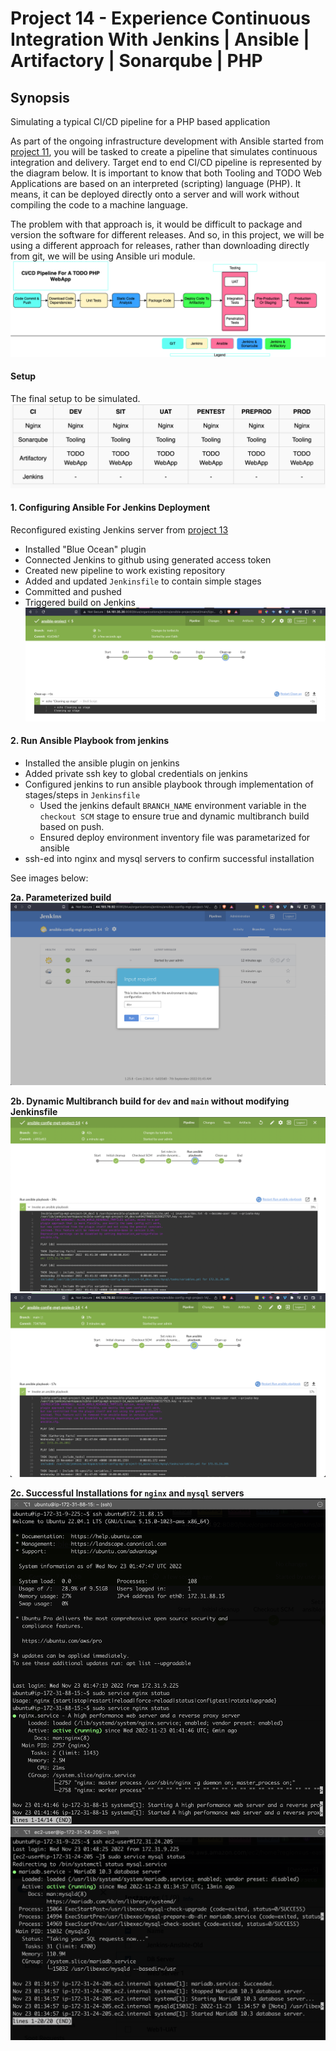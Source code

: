 # Project 14 - Experience Continuous Integration With Jenkins | Ansible | Artifactory | Sonarqube | PHP

## Synopsis
Simulating a typical CI/CD pipeline for a PHP based application

As part of the ongoing infrastructure development with Ansible started from [project 11](https://github.com/toritsejuFO/darey.io-projects/tree/main/project-11), you will be tasked to create a pipeline that simulates continuous integration and delivery. Target end to end CI/CD pipeline is represented by the diagram below. It is important to know that both Tooling and TODO Web Applications are based on an interpreted (scripting) language (PHP). It means, it can be deployed directly onto a server and will work without compiling the code to a machine language.

The problem with that approach is, it would be difficult to package and version the software for different releases. And so, in this project, we will be using a different approach for releases, rather than downloading directly from git, we will be using Ansible uri module.<br>
![](./CI_CD-Pipeline-For-PHP-ToDo-Application.png)

#### Setup
The final setup to be simulated. <br>
![](./Environment-setup.png)


#### 1. Configuring Ansible For Jenkins Deployment
Reconfigured existing Jenkins server from [project 13](https://github.com/toritsejuFO/darey.io-projects/tree/main/project-11)
- Installed "Blue Ocean" plugin
- Connected Jenkins to github using generated access token
- Created new pipeline to work existing repository
- Added and updated `Jenkinsfile` to contain simple stages
- Committed and pushed
- Triggered build on Jenkins <br>
![](./simple-jenkinsfile-main.png)


#### 2. Run Ansible Playbook from jenkins
* Installed the ansible plugin on jenkins
* Added private ssh key to global credentials on jenkins
* Configured jenkins to run ansible playbook through implementation of stages/steps in `Jenkinsfile`
  - Used the jenkins default `BRANCH_NAME` environment variable in the `checkout SCM` stage to ensure true and dynamic multibranch build based on push. 
  - Ensured deploy environment inventory file was parametarized for ansible
* ssh-ed into nginx and mysql servers to confirm successful installation

See images below:

**2a. Parameterized build**  <br>
![](./deploy-env-parameter.png)

**2b. Dynamic Multibranch build for `dev` and `main` without modifying Jenkinsfile** <br>
![](./dev-pipeline-ansible.png) <br>
![](./main-pipeline-ansible.png)

**2c. Successful Installations for `nginx` and `mysql` servers** <br>
![](./nginx-installed.png) <br>
![](./mysql-installed.png)
